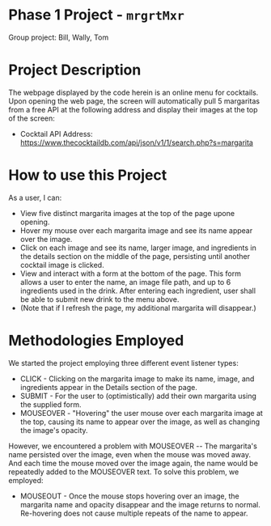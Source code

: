 # Phase 1 Project - `mrgrtMxr`
Group project: Bill, Wally, Tom

# Project Description
The webpage displayed by the code herein is an online menu for cocktails. Upon opening the web page, the screen will automatically pull 5 margaritas from a free API at the following address and display their images at the top of the screen:

* Cocktail API Address: https://www.thecocktaildb.com/api/json/v1/1/search.php?s=margarita 


# How to use this Project
As a user, I can:
* View five distinct margarita images at the top of the page upone opening.
* Hover my mouse over each margarita image and see its name appear over the image.
* Click on each image and see its name, larger image, and ingredients in the details section on the middle of the page, persisting until another cocktail image is clicked.
* View and interact with a form at the bottom of the page. This form allows a user to enter the name, an image file path, and up to 6 ingredients used in the drink. After entering each ingredient, user shall be able to submit new drink to the menu above.
* (Note that if I refresh the page, my additional margarita will disappear.)

# Methodologies Employed
We started the project employing three different event listener types:

* CLICK - Clicking on the margarita image to make its name, image, and ingredients appear in the Details section of the page.
* SUBMIT - For the user to (optimistically) add their own margarita using the supplied form.
* MOUSEOVER - "Hovering" the user mouse over each margarita image at the top, causing its name to appear over the image, as well as changing the image's opacity.

However, we encountered a problem with MOUSEOVER -- The margarita's name persisted over the image, even when the mouse was moved away. And each time the mouse moved over the image again, the name would be repeatedly added to the MOUSEOVER text.  To solve this problem, we employed:

* MOUSEOUT - Once the mouse stops hovering over an image, the margarita name and opacity disappear and the image returns to normal.  Re-hovering does not cause multiple repeats of the name to appear.

